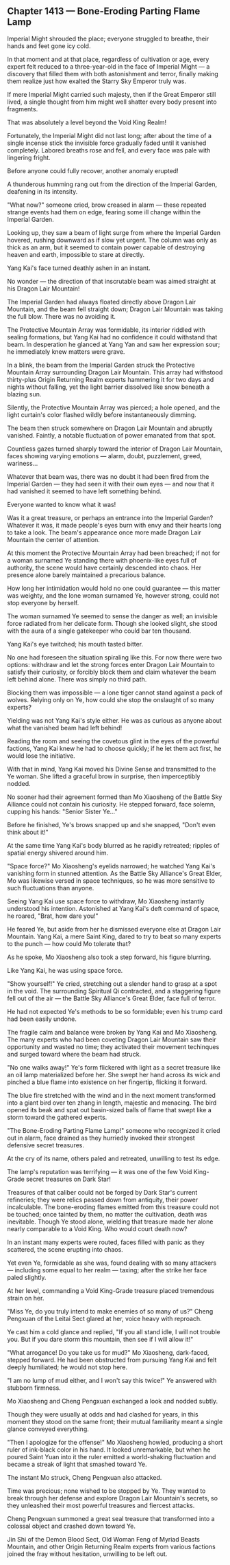 ## Chapter 1413 — Bone-Eroding Parting Flame Lamp

Imperial Might shrouded the place; everyone struggled to breathe, their hands and feet gone icy cold.

In that moment and at that place, regardless of cultivation or age, every expert felt reduced to a three-year-old in the face of Imperial Might — a discovery that filled them with both astonishment and terror, finally making them realize just how exalted the Starry Sky Emperor truly was.

If mere Imperial Might carried such majesty, then if the Great Emperor still lived, a single thought from him might well shatter every body present into fragments.

That was absolutely a level beyond the Void King Realm!

Fortunately, the Imperial Might did not last long; after about the time of a single incense stick the invisible force gradually faded until it vanished completely. Labored breaths rose and fell, and every face was pale with lingering fright.

Before anyone could fully recover, another anomaly erupted!

A thunderous humming rang out from the direction of the Imperial Garden, deafening in its intensity.

"What now?" someone cried, brow creased in alarm — these repeated strange events had them on edge, fearing some ill change within the Imperial Garden.

Looking up, they saw a beam of light surge from where the Imperial Garden hovered, rushing downward as if slow yet urgent. The column was only as thick as an arm, but it seemed to contain power capable of destroying heaven and earth, impossible to stare at directly.

Yang Kai's face turned deathly ashen in an instant.

No wonder — the direction of that inscrutable beam was aimed straight at his Dragon Lair Mountain!

The Imperial Garden had always floated directly above Dragon Lair Mountain, and the beam fell straight down; Dragon Lair Mountain was taking the full blow. There was no avoiding it.

The Protective Mountain Array was formidable, its interior riddled with sealing formations, but Yang Kai had no confidence it could withstand that beam. In desperation he glanced at Yang Yan and saw her expression sour; he immediately knew matters were grave.

In a blink, the beam from the Imperial Garden struck the Protective Mountain Array surrounding Dragon Lair Mountain. This array had withstood thirty-plus Origin Returning Realm experts hammering it for two days and nights without falling, yet the light barrier dissolved like snow beneath a blazing sun.

Silently, the Protective Mountain Array was pierced; a hole opened, and the light curtain's color flashed wildly before instantaneously dimming.

The beam then struck somewhere on Dragon Lair Mountain and abruptly vanished. Faintly, a notable fluctuation of power emanated from that spot.

Countless gazes turned sharply toward the interior of Dragon Lair Mountain, faces showing varying emotions — alarm, doubt, puzzlement, greed, wariness...

Whatever that beam was, there was no doubt it had been fired from the Imperial Garden — they had seen it with their own eyes — and now that it had vanished it seemed to have left something behind.

Everyone wanted to know what it was!

Was it a great treasure, or perhaps an entrance into the Imperial Garden? Whatever it was, it made people's eyes burn with envy and their hearts long to take a look. The beam's appearance once more made Dragon Lair Mountain the center of attention.

At this moment the Protective Mountain Array had been breached; if not for a woman surnamed Ye standing there with phoenix-like eyes full of authority, the scene would have certainly descended into chaos. Her presence alone barely maintained a precarious balance.

How long her intimidation would hold no one could guarantee — this matter was weighty, and the lone woman surnamed Ye, however strong, could not stop everyone by herself.

The woman surnamed Ye seemed to sense the danger as well; an invisible force radiated from her delicate form. Though she looked slight, she stood with the aura of a single gatekeeper who could bar ten thousand.

Yang Kai's eye twitched; his mouth tasted bitter.

No one had foreseen the situation spiraling like this. For now there were two options: withdraw and let the strong forces enter Dragon Lair Mountain to satisfy their curiosity, or forcibly block them and claim whatever the beam left behind alone. There was simply no third path.

Blocking them was impossible — a lone tiger cannot stand against a pack of wolves. Relying only on Ye, how could she stop the onslaught of so many experts?

Yielding was not Yang Kai's style either. He was as curious as anyone about what the vanished beam had left behind!

Reading the room and seeing the covetous glint in the eyes of the powerful factions, Yang Kai knew he had to choose quickly; if he let them act first, he would lose the initiative.

With that in mind, Yang Kai moved his Divine Sense and transmitted to the Ye woman. She lifted a graceful brow in surprise, then imperceptibly nodded.

No sooner had their agreement formed than Mo Xiaosheng of the Battle Sky Alliance could not contain his curiosity. He stepped forward, face solemn, cupping his hands: "Senior Sister Ye..."

Before he finished, Ye's brows snapped up and she snapped, "Don't even think about it!"

At the same time Yang Kai's body blurred as he rapidly retreated; ripples of spatial energy shivered around him.

"Space force?" Mo Xiaosheng's eyelids narrowed; he watched Yang Kai's vanishing form in stunned attention. As the Battle Sky Alliance's Great Elder, Mo was likewise versed in space techniques, so he was more sensitive to such fluctuations than anyone.

Seeing Yang Kai use space force to withdraw, Mo Xiaosheng instantly understood his intention. Astonished at Yang Kai's deft command of space, he roared, "Brat, how dare you!"

He feared Ye, but aside from her he dismissed everyone else at Dragon Lair Mountain. Yang Kai, a mere Saint King, dared to try to beat so many experts to the punch — how could Mo tolerate that?

As he spoke, Mo Xiaosheng also took a step forward, his figure blurring.

Like Yang Kai, he was using space force.

"Show yourself!" Ye cried, stretching out a slender hand to grasp at a spot in the void. The surrounding Spiritual Qi contracted, and a staggering figure fell out of the air — the Battle Sky Alliance's Great Elder, face full of terror.

He had not expected Ye's methods to be so formidable; even his trump card had been easily undone.

The fragile calm and balance were broken by Yang Kai and Mo Xiaosheng. The many experts who had been coveting Dragon Lair Mountain saw their opportunity and wasted no time; they activated their movement techinques and surged toward where the beam had struck.

"No one walks away!" Ye's form flickered with light as a secret treasure like an oil lamp materialized before her. She swept her hand across its wick and pinched a blue flame into existence on her fingertip, flicking it forward.

The blue fire stretched with the wind and in the next moment transformed into a giant bird over ten zhang in length, majestic and menacing. The bird opened its beak and spat out basin-sized balls of flame that swept like a storm toward the gathered experts.

"The Bone-Eroding Parting Flame Lamp!" someone who recognized it cried out in alarm, face drained as they hurriedly invoked their strongest defensive secret treasures.

At the cry of its name, others paled and retreated, unwilling to test its edge.

The lamp's reputation was terrifying — it was one of the few Void King-Grade secret treasures on Dark Star!

Treasures of that caliber could not be forged by Dark Star's current refineries; they were relics passed down from antiquity, their power incalculable. The bone-eroding flames emitted from this treasure could not be touched; once tainted by them, no matter the cultivation, death was inevitable. Though Ye stood alone, wielding that treasure made her alone nearly comparable to a Void King. Who would court death now?

In an instant many experts were routed, faces filled with panic as they scattered, the scene erupting into chaos.

Yet even Ye, formidable as she was, found dealing with so many attackers — including some equal to her realm — taxing; after the strike her face paled slightly.

At her level, commanding a Void King-Grade treasure placed tremendous strain on her.

"Miss Ye, do you truly intend to make enemies of so many of us?" Cheng Pengxuan of the Leitai Sect glared at her, voice heavy with reproach.

Ye cast him a cold glance and replied, "If you all stand idle, I will not trouble you. But if you dare storm this mountain, then see if I will allow it!"

"What arrogance! Do you take us for mud?" Mo Xiaosheng, dark-faced, stepped forward. He had been obstructed from pursuing Yang Kai and felt deeply humiliated; he would not stop here.

"I am no lump of mud either, and I won't say this twice!" Ye answered with stubborn firmness.

Mo Xiaosheng and Cheng Pengxuan exchanged a look and nodded subtly.

Though they were usually at odds and had clashed for years, in this moment they stood on the same front; their mutual familiarity meant a single glance conveyed everything.

"Then I apologize for the offense!" Mo Xiaosheng howled, producing a short ruler of ink-black color in his hand. It looked unremarkable, but when he poured Saint Yuan into it the ruler emitted a world-shaking fluctuation and became a streak of light that smashed toward Ye.

The instant Mo struck, Cheng Pengxuan also attacked.

Time was precious; none wished to be stopped by Ye. They wanted to break through her defense and explore Dragon Lair Mountain's secrets, so they unleashed their most powerful treasures and fiercest attacks.

Cheng Pengxuan summoned a great seal treasure that transformed into a colossal object and crashed down toward Ye.

Jin Shi of the Demon Blood Sect, Old Woman Feng of Myriad Beasts Mountain, and other Origin Returning Realm experts from various factions joined the fray without hesitation, unwilling to be left out.